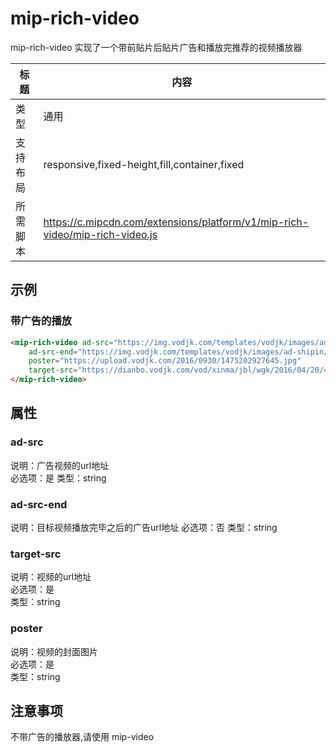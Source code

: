 # mip-rich-video
mip-rich-video 实现了一个带前贴片后贴片广告和播放完推荐的视频播放器

标题|内容
----|----
类型|通用
支持布局|responsive,fixed-height,fill,container,fixed
所需脚本|https://c.mipcdn.com/extensions/platform/v1/mip-rich-video/mip-rich-video.js

## 示例

### 带广告的播放
```html
<mip-rich-video ad-src="https://img.vodjk.com/templates/vodjk/images/ad-shipin/ad-pc-qfk.mp4"
    ad-src-end="https://img.vodjk.com/templates/vodjk/images/ad-shipin/ad-pc-qfk.mp4"
    poster="https://upload.vodjk.com/2016/0930/1475202927645.jpg"
    target-src="https://dianbo.vodjk.com/vod/xinma/jbl/wgk/2016/04/20/499DBA6FFCD74fc195C4C59859BDA08C.mp4">
</mip-rich-video>
``` 

## 属性

### ad-src
说明：广告视频的url地址  
必选项：是
类型：string

### ad-src-end
说明：目标视频播放完毕之后的广告url地址
必选项：否
类型：string

### target-src
说明：视频的url地址    
必选项：是  
类型：string

### poster
说明：视频的封面图片    
必选项：是  
类型：string

## 注意事项  
不带广告的播放器,请使用 mip-video
